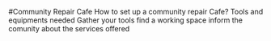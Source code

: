 #Community Repair Cafe
How to set up a community repair Cafe?
Tools and equipments needed
Gather your tools 
find a working space 
inform the comunity about the services offered
